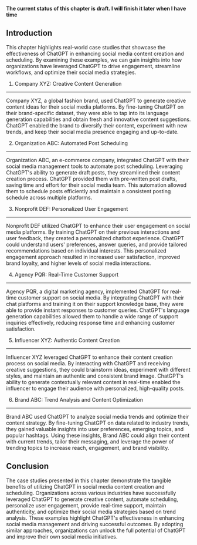 **The current status of this chapter is draft. I will finish it later when I have time**

Introduction
------------

This chapter highlights real-world case studies that showcase the effectiveness of ChatGPT in enhancing social media content creation and scheduling. By examining these examples, we can gain insights into how organizations have leveraged ChatGPT to drive engagement, streamline workflows, and optimize their social media strategies.

1. Company XYZ: Creative Content Generation
-------------------------------------------

Company XYZ, a global fashion brand, used ChatGPT to generate creative content ideas for their social media platforms. By fine-tuning ChatGPT on their brand-specific dataset, they were able to tap into its language generation capabilities and obtain fresh and innovative content suggestions. ChatGPT enabled the brand to diversify their content, experiment with new trends, and keep their social media presence engaging and up-to-date.

2. Organization ABC: Automated Post Scheduling
----------------------------------------------

Organization ABC, an e-commerce company, integrated ChatGPT with their social media management tools to automate post scheduling. Leveraging ChatGPT's ability to generate draft posts, they streamlined their content creation process. ChatGPT provided them with pre-written post drafts, saving time and effort for their social media team. This automation allowed them to schedule posts efficiently and maintain a consistent posting schedule across multiple platforms.

3. Nonprofit DEF: Personalized User Engagement
----------------------------------------------

Nonprofit DEF utilized ChatGPT to enhance their user engagement on social media platforms. By training ChatGPT on their previous interactions and user feedback, they created a personalized chatbot experience. ChatGPT could understand users' preferences, answer queries, and provide tailored recommendations based on individual interests. This personalized engagement approach resulted in increased user satisfaction, improved brand loyalty, and higher levels of social media interactions.

4. Agency PQR: Real-Time Customer Support
-----------------------------------------

Agency PQR, a digital marketing agency, implemented ChatGPT for real-time customer support on social media. By integrating ChatGPT with their chat platforms and training it on their support knowledge base, they were able to provide instant responses to customer queries. ChatGPT's language generation capabilities allowed them to handle a wide range of support inquiries effectively, reducing response time and enhancing customer satisfaction.

5. Influencer XYZ: Authentic Content Creation
---------------------------------------------

Influencer XYZ leveraged ChatGPT to enhance their content creation process on social media. By interacting with ChatGPT and receiving creative suggestions, they could brainstorm ideas, experiment with different styles, and maintain an authentic and consistent brand image. ChatGPT's ability to generate contextually relevant content in real-time enabled the influencer to engage their audience with personalized, high-quality posts.

6. Brand ABC: Trend Analysis and Content Optimization
-----------------------------------------------------

Brand ABC used ChatGPT to analyze social media trends and optimize their content strategy. By fine-tuning ChatGPT on data related to industry trends, they gained valuable insights into user preferences, emerging topics, and popular hashtags. Using these insights, Brand ABC could align their content with current trends, tailor their messaging, and leverage the power of trending topics to increase reach, engagement, and brand visibility.

Conclusion
----------

The case studies presented in this chapter demonstrate the tangible benefits of utilizing ChatGPT in social media content creation and scheduling. Organizations across various industries have successfully leveraged ChatGPT to generate creative content, automate scheduling, personalize user engagement, provide real-time support, maintain authenticity, and optimize their social media strategies based on trend analysis. These examples highlight ChatGPT's effectiveness in enhancing social media management and driving successful outcomes. By adopting similar approaches, organizations can unlock the full potential of ChatGPT and improve their own social media initiatives.
